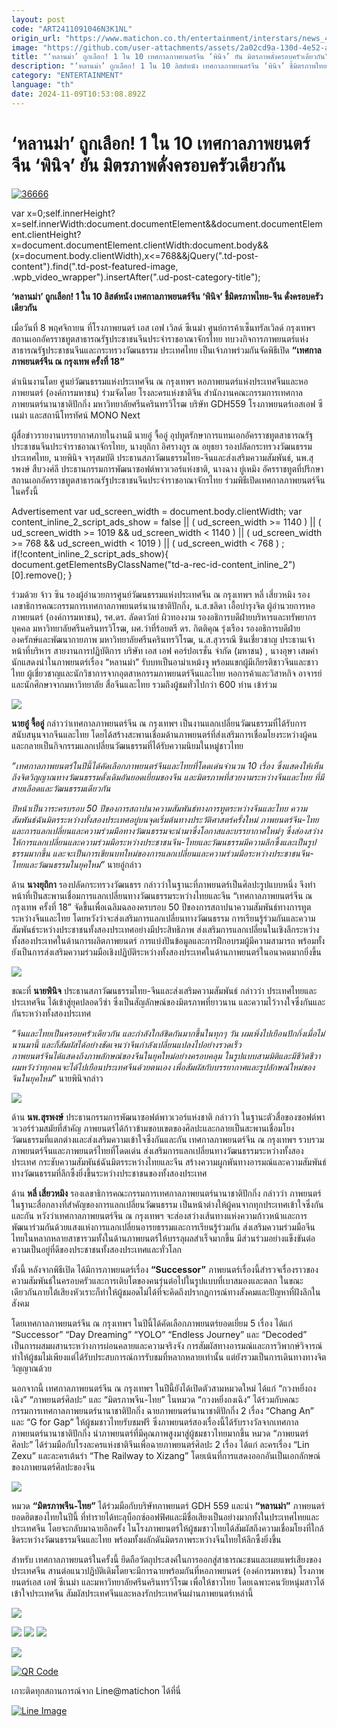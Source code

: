 ```yaml
---
layout: post
code: "ART2411091046N3K1NL"
origin_url: "https://www.matichon.co.th/entertainment/interstars/news_4890520"
image: "https://github.com/user-attachments/assets/2a02cd9a-130d-4e52-a6c9-f74b39755784"
title: "‘หลานม่า’ ถูกเลือก! 1 ใน 10 เทศกาลภาพยนตร์จีน ‘พินิจ’ ยัน มิตรภาพดั่งครอบครัวเดียวกัน"
description: "‘หลานม่า’ ถูกเลือก! 1 ใน 10 ลิสต์หนัง เทศกาลภาพยนตร์จีน ‘พินิจ’ ชี้มิตรภาพไทย-จีน ดั่งครอบครัวเดียวกัน"
category: "ENTERTAINMENT"
language: "th"
date: 2024-11-09T10:53:08.892Z
---
```


# ‘หลานม่า’ ถูกเลือก! 1 ใน 10 เทศกาลภาพยนตร์จีน ‘พินิจ’ ยัน มิตรภาพดั่งครอบครัวเดียวกัน

[![](https://www.matichon.co.th/wp-content/uploads/2024/11/36666.jpg "36666")](https://www.matichon.co.th/wp-content/uploads/2024/11/36666.jpg)

var x=0;self.innerHeight?x=self.innerWidth:document.documentElement&&document.documentElement.clientHeight?x=document.documentElement.clientWidth:document.body&&(x=document.body.clientWidth),x<=768&&jQuery(".td-post-content").find(".td-post-featured-image, .wpb\_video\_wrapper").insertAfter(".ud-post-category-title");

**‘หลานม่า’ ถูกเลือก! 1 ใน 10 ลิสต์หนัง เทศกาลภาพยนตร์จีน ‘พินิจ’ ชี้มิตรภาพไทย-จีน ดั่งครอบครัวเดียวกัน**

เมื่อวันที่ 8 พฤศจิกายน ที่โรงภาพยนตร์ เอส เอฟ เวิลด์ ซีเนม่า ศูนย์การค้าเซ็นทรัลเวิลด์ กรุงเทพฯ สถานเอกอัครราชทูตสาธารณรัฐประชาชนจีนประจำราชอาณาจักรไทย ทบวงกิจการภาพยนตร์แห่งสาธารณรัฐประชาชนจีนและกระทรวงวัฒนธรรม ประเทศไทย เป็นเจ้าภาพร่วมกันจัดพิธีเปิด **“เทศกาลภาพยนตร์จีน ณ กรุงเทพ ครั้งที่ 18”**

ดำเนินงานโดย ศูนย์วัฒนธรรมแห่งประเทศจีน ณ กรุงเทพฯ หอภาพยนตร์แห่งประเทศจีนและหอภาพยนตร์ (องค์การมหาชน) ร่วมจัดโดย โรงละครแห่งชาติจีน สำนักงานคณะกรรมการเทศกาลภาพยนตร์นานาชาติปักกิ่ง มหาวิทยาลัยศรีนครินทรวิโรฒ บริษัท GDH559 โรงภาพยนตร์เอสเอฟ ซีเนม่า และสถานีโทรทัศน์ MONO Next

ผู้สื่อข่าวรายงานบรรยากาศภายในงานมี นายอู๋ จื้ออู่ อุปทูตรักษาการแทนเอกอัครราชทูตสาธารณรัฐประชาชนจีนประจำราชอาณาจักรไทย, นางยุถิกา อิศรางกูร ณ อยุธยา รองปลัดกระทรวงวัฒนธรรม ประเทศไทย, นายพินิจ จารุสมบัติ ประธานสภาวัฒนธรรมไทย-จีนและส่งเสริมความสัมพันธ์, นพ.สุรพงษ์ สืบวงศ์ลี ประธานกรรมการพัฒนาซอฟต์พาวเวอร์แห่งชาติ, นางฉาง ยู่เหมิง อัครราชทูตที่ปรึกษาสถานเอกอัครราชทูตสาธารณรัฐประชาชนจีนประจำราชอาณาจักรไทย ร่วมพิธีเปิดเทศกาลภาพยนตร์จีนในครั้งนี้

Advertisement var ud\_screen\_width = document.body.clientWidth; var content\_inline\_2\_script\_ads\_show = false || ( ud\_screen\_width >= 1140 ) || ( ud\_screen\_width >= 1019 && ud\_screen\_width < 1140 ) || ( ud\_screen\_width >= 768 && ud\_screen\_width < 1019 ) || ( ud\_screen\_width < 768 ) ; if(!content\_inline\_2\_script\_ads\_show){ document.getElementsByClassName("td-a-rec-id-content\_inline\_2")\[0\].remove(); }

ร่วมด้วย จ้าว ซิน รองผู้อำนวยการศูนย์วัฒนธรรมแห่งประเทศจีน ณ กรุงเทพฯ หลี่ เสี่ยวหมิง รองเลขาธิการคณะกรรมการเทศกาลภาพยนตร์นานาชาติปักกิ่ง, น.ส.ชลิดา เอื้อบำรุงจิต ผู้อำนวยการหอภาพยนตร์ (องค์การมหาชน), รศ.ดร. ลัดดาวัลย์ ผิวทองงาม รองอธิการบดีฝ่ายบริหารและทรัพยากรบุคคล มหาวิทยาลัยศรีนครินทรวิโรฒ, ผศ.ว่าที่ร้อยตรี ดร. กิตติคุณ รุ่งเรือง รองอธิการบดีฝ่ายองครักษ์และพัฒนากายภาพ มหาวิทยาลัยศรีนครินทรวิโรฒ, น.ส.สุวรรณี ชินเชี่ยวชาญ ประธานเจ้าหน้าที่บริหาร สายงานการปฏิบัติการ บริษัท เอส เอฟ คอร์ปอเรชั่น จำกัด (มหาชน) , นางอุษา เสมคำ นักแสดงนำในภาพยนตร์เรื่อง “หลานม่า” รับบทเป็นอาม่าเหม้งจู พร้อมแขกผู้มีเกียรติชาวจีนและชาวไทย ผู้เชี่ยวชาญและนักวิชาการจากอุตสาหกรรมภาพยนตร์จีนและไทย หอการค้าและวิสาหกิจ อาจารย์และนักศึกษาจากมหาวิทยาลัย สื่อจีนและไทย รวมถึงผู้ชมทั่วไปกว่า 600 ท่าน เข้าร่วม

![](https://www.matichon.co.th/wp-content/uploads/2024/11/S__14712911.jpg)

**นายอู๋ จื้ออู่** กล่าวว่าเทศกาลภาพยนตร์จีน ณ กรุงเทพฯ เป็นงานแลกเปลี่ยนวัฒนธรรมที่ได้รับการสนับสนุนจากจีนและไทย โดยได้สร้างสะพานเชื่อมด้านภาพยนตร์ที่ส่งเสริมการเชื่อมโยงระหว่างผู้คนและกลายเป็นกิจกรรมแลกเปลี่ยนวัฒนธรรมที่ได้รับความนิยมในหมู่ชาวไทย

_“เทศกาลภาพยนตร์ในปีนี้ได้คัดเลือกภาพยนตร์จีนและไทยที่โดดเด่นจำนวน 10 เรื่อง ซึ่งแสดงให้เห็นถึงจิตวิญญาณทางวัฒนธรรมดั้งเดิมอันยอดเยี่ยมของจีน และมิตรภาพที่สวยงามระหว่างจีนและไทย ที่มีสายเลือดและวัฒนธรรมเดียวกัน_

_ปีหน้าเป็นวาระครบรอบ 50 ปีของการสถาปนาความสัมพันธ์ทางการทูตระหว่างจีนและไทย ความสัมพันธ์ฉันมิตรระหว่างทั้งสองประเทศอยู่บนจุดเริ่มต้นทางประวัติศาสตร์ครั้งใหม่ ภาพยนตร์จีน-ไทยและการแลกเปลี่ยนและความร่วมมือทางวัฒนธรรมจะนำมาซึ่งโอกาสและบรรยากาศใหม่ๆ ซึ่งส่องสว่างให้การแลกเปลี่ยนและความร่วมมือระหว่างประชาชนจีน-ไทยและวัฒนธรรมมีความลึกซึ้งและเป็นรูปธรรมมากขึ้น และจะเป็นการเขียนบทใหม่ของการแลกเปลี่ยนและความร่วมมือระหว่างประชาชนจีน-ไทยและวัฒนธรรมในยุคใหม่”_ นายอู๋กล่าว

ด้าน **นางยุถิกา** รองปลัดกระทรวงวัฒนธรร กล่าวว่าในฐานะที่ภาพยนตร์เป็นศิลปะรูปแบบหนึ่ง จึงทำหน้าที่เป็นสะพานเชื่อมการแลกเปลี่ยนทางวัฒนธรรมระหว่างไทยและจีน “เทศกาลภาพยนตร์จีน ณ กรุงเทพ ครั้งที่ 18” จัดขึ้นเพื่อเฉลิมฉลองครบรอบ 50 ปีของการสถาปนาความสัมพันธ์ทางการทูตระหว่างจีนและไทย โดยหวังว่าจะส่งเสริมการแลกเปลี่ยนทางวัฒนธรรม การเรียนรู้ร่วมกันและความสัมพันธ์ระหว่างประชาชนทั้งสองประเทศอย่างมีประสิทธิภาพ ส่งเสริมการแลกเปลี่ยนในเชิงลึกระหว่างทั้งสองประเทศในด้านการผลิตภาพยนตร์ การแบ่งปันข้อมูลและการฝึกอบรมผู้มีความสามารถ พร้อมทั้งยังเป็นการส่งเสริมความร่วมมือเชิงปฏิบัติระหว่างทั้งสองประเทศในด้านภาพยนตร์ในอนาคตมากยิ่งขึ้น

![](https://www.matichon.co.th/wp-content/uploads/2024/11/S__14712913.jpg)

ขณะที่ **นายพินิจ** ประธานสภาวัฒนธรรมไทย-จีนและส่งเสริมความสัมพันธ์ กล่าวว่า ประเทศไทยและประเทศจีน ได้เข้าสู่ยุคปลอดวีซ่า ซึ่งเป็นสัญลักษณ์ของมิตรภาพที่ยาวนาน และความไว้วางใจซึ่งกันและกันระหว่างทั้งสองประเทศ

_“จีนและไทยเป็นครอบครัวเดียวกัน และกำลังใกล้ชิดกันมากขึ้นในทุกๆ วัน ผมเพิ่งไปเยือนปักกิ่งเมื่อไม่นานมานี้ และก็สัมผัสได้อย่างชัดเจนว่าจีนกำลังเปลี่ยนแปลงไปอย่างรวดเร็ว_  
_ภาพยนตร์จีนได้แสดงถึงภาพลักษณ์ของจีนในยุคใหม่อย่างครอบคลุม ในรูปแบบสามมิติและมีชีวิตชีวา ผมหวังว่าทุกคนจะได้ไปเยือนประเทศจีนด้วยตนเอง เพื่อสัมผัสกับบรรยากาศและรูปลักษณ์ใหม่ของ จีนในยุคใหม่”_ นายพินิจกล่าว

![](https://www.matichon.co.th/wp-content/uploads/2024/11/S__14712910.jpg)

ด้าน **นพ.สุรพงษ์** ประธานกรรมการพัฒนาซอฟต์พาวเวอร์แห่งชาติ กล่าวว่า ในฐานะตัวสื่อของซอฟต์พาวเวอร์ร่วมสมัยที่สำคัญ ภาพยนตร์ได้ก้าวข้ามขอบเขตของศิลปะและกลายเป็นสะพานเชื่อมโยงวัฒนธรรมที่แตกต่างและส่งเสริมความเข้าใจซึ่งกันและกัน เทศกาลภาพยนตร์จีน ณ กรุงเทพฯ รวบรวมภาพยนตร์จีนและภาพยนตร์ไทยที่โดดเด่น ส่งเสริมการแลกเปลี่ยนทางวัฒนธรรมระหว่างทั้งสองประเทศ กระชับความสัมพันธ์ฉันมิตรระหว่างไทยและจีน สร้างความผูกพันทางอารมณ์และความสัมพันธ์ทางวัฒนธรรมที่ลึกซึ้งยิ่งขึ้นระหว่างประชาชนของทั้งสองประเทศ

ด้าน **หลี่ เสี่ยวหมิง** รองเลขาธิการคณะกรรมการเทศกาลภาพยนตร์นานาชาติปักกิ่ง กล่าวว่า ภาพยนตร์ในฐานะสื่อกลางที่สำคัญของการแลกเปลี่ยนวัฒนธรรม เป็นหน้าต่างให้ผู้คนจากทุกประเทศเข้าใจซึ่งกันและกัน หวังว่าเทศกาลภาพยนตร์จีน ณ กรุงเทพฯ จะส่องสว่างเส้นทางแห่งความก้าวหน้าและการพัฒนาร่วมกันด้วยแสงแห่งการแลกเปลี่ยนอารยธรรมและการเรียนรู้ร่วมกัน ส่งเสริมความร่วมมือจีนไทยในหลากหลายสาขารวมทั้งในด้านภาพยนตร์ให้บรรลุผลสำเร็จมากขึ้น มีส่วนร่วมอย่างแข็งขันต่อความเป็นอยู่ที่ดีของประชาชนทั้งสองประเทศและทั่วโลก

ทั้งนี้ หลังจากพิธีเปิด ได้มีการภาพยนตร์เรื่อง **“Successor”** ภาพยนตร์เรื่องนี้สำรวจเรื่องราวของความสัมพันธ์ในครอบครัวและการเติบโตของคนรุ่นต่อไปในรูปแบบที่เบาสมองและตลก ในขณะเดียวกันภายใต้เสียงหัวเราะก็ทำให้ผู้ชมอดไม่ได้ที่จะคิดถึงปรากฏการณ์ทางสังคมและปัญหาที่ฝังลึกในสังคม

โดยเทศกาลภาพยนตร์จีน ณ กรุงเทพฯ ในปีนี้ได้คัดเลือกภาพยนตร์ยอดเยี่ยม 5 เรื่อง ได้แก่ “Successor” “Day Dreaming” “YOLO” “Endless Journey” และ “Decoded” เป็นการผสมผสานระหว่างการผ่อนคลายและความจริงจัง การสัมผัสทางอารมณ์และการวิพากษ์วิจารณ์ ทำให้ผู้ชมไม่เพียงแต่ได้รับประสบการณ์การรับชมที่หลากหลายเท่านั้น แต่ยังรวมเป็นการเดินทางทางจิตวิญญาณด้วย

นอกจากนี้ เทศกาลภาพยนตร์จีน ณ กรุงเทพฯ ในปีนี้ยังได้เปิดตัวสามหมวดใหม่ ได้แก่ “กวงหยิ่งถงเฉิง” “ภาพยนตร์ศิลปะ” และ “มิตรภาพจีน-ไทย” ในหมวด “กวงหยิ่งถงเฉิง” ได้ร่วมกับคณะกรรมการเทศกาลภาพยนตร์นานาชาติปักกิ่ง ฉายภาพยนตร์นานาชาติปักกิ่ง 2 เรื่อง “Chang An” และ “G for Gap” ให้ผู้ชมชาวไทยรับชมฟรี ซึ่งภาพยนตร์สองเรื่องนี้ได้รับรางวัลจากเทศกาลภาพยนตร์นานาชาติปักกิ่ง นำภาพยนตร์ที่มีคุณภาพสูงมาสู่ผู้ชมชาวไทยมากขึ้น หมวด “ภาพยนตร์ศิลปะ” ได้ร่วมมือกับโรงละครแห่งชาติจีนเพื่อฉายภาพยนตร์ศิลปะ 2 เรื่อง ได้แก่ ละครเรื่อง “Lin Zexu” และละครเต้นรำ “The Railway to Xizang” โดยเน้นที่การแสดงออกอันเป็นเอกลักษณ์ของภาพยนตร์ศิลปะของจีน

![](https://www.matichon.co.th/wp-content/uploads/2024/11/S__14712909.jpg)

หมวด **“มิตรภาพจีน-ไทย”** ได้ร่วมมือกับบริษัทภาพยนตร์ GDH 559 และนำ **“หลานม่า”** ภาพยนตร์ยอดฮิตของไทยในปีนี้ ที่ทำรายได้ทะลุบ็อกซ์ออฟฟิศและมีชื่อเสียงเป็นอย่างมากทั้งในประเทศไทยและประเทศจีน โดยจะกลับมาฉายอีกครั้ง ในโรงภาพยนตร์ให้ผู้ชมชาวไทยได้สัมผัสถึงความเชื่อมโยงที่ใกล้ชิดระหว่างวัฒนธรรมจีนและไทย พร้อมทั้งผลักดันมิตรภาพระหว่างจีนไทยให้ลึกซึ้งยิ่งขึ้น

สำหรับ เทศกาลภาพยนตร์ในครั้งนี้ ยึดถือวัตถุประสงค์ในการออกสู่สาธารณะชนและเผยแพร่เสียงของประเทศจีน สานต่อแนวปฏิบัติเดิมโดยจะมีการฉายพร้อมกันที่หอภาพยนตร์ (องค์การมหาชน) โรงภาพยนตร์เอส เอฟ ซีเนม่า และมหาวิทยาลัยศรีนครินทรวิโรฒ เพื่อให้ชาวไทย โดยเฉพาะคนวัยหนุ่มสาวได้เข้าใจประเทศจีน สัมผัสประเทศจีนและหลงรักประเทศจีนผ่านภาพยนตร์เหล่านี้

![](https://www.matichon.co.th/wp-content/uploads/2024/11/S__14712912.jpg)

![](https://www.matichon.co.th/wp-content/uploads/2024/11/3564654.webp) ![](https://www.matichon.co.th/wp-content/uploads/2024/11/5659.webp) ![](https://www.matichon.co.th/wp-content/uploads/2024/11/445376.webp)

![](https://www.matichon.co.th/wp-content/uploads/2024/11/63363.jpg)

[![QR Code](https://www.matichon.co.th/wp-content/uploads/2023/07/wob1371z.jpg)](https://lin.ee/ht0nDxX)

เกาะติดทุกสถานการณ์จาก Line@matichon ได้ที่นี่

[![Line Image](https://www.matichon.co.th/wp-content/uploads/2023/07/th.png)](https://lin.ee/ht0nDxX)